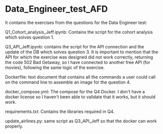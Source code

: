 # Data_Engineer_test_AFD
It contains the exercises from the questions for the Data Engineer test:

Q1_Cohort_analysis_Jeff.ipynb: Contains the script for the cohort analysis which solves question 1.

Q3_API_Jeff.ipynb: contains the script for the API connection and the update of the DB which solves question 3. It is important to mention that the
API for which the exercise was designed did not work correctly, returning the code 502 Bad Getaway, so I have connected to another free API (for movies), following the same logic of the exercise.

Dockerfile: text document that contains all the commands a user could call on the command line to assemble an image for the question 4.

docker_compose.yml: The compose for the Q4 Docker. I don't have a docker license so I haven't been able to validate that it works, but it should work.

requirements.txt: Contains the libraries required in Q4.

update_airlines.py: same script as Q3_API_Jeff so that the docker can work properly.
